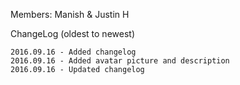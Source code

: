 Members: Manish & Justin H

ChangeLog (oldest to newest)

	2016.09.16 - Added changelog
	2016.09.16 - Added avatar picture and description
	2016.09.16 - Updated changelog